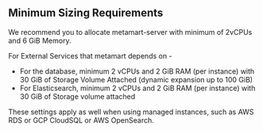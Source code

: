 ## Minimum Sizing Requirements

We recommend you to allocate metamart-server with minimum of 2vCPUs and 6 GiB Memory.

For External Services that metamart depends on -
- For the database, minimum 2 vCPUs and 2 GiB RAM (per instance) with 30 GiB of Storage Volume Attached (dynamic expansion up to 100 GiB)
- For Elasticsearch, minimum 2 vCPUs and 2 GiB RAM (per instance) with 30 GiB of Storage volume attached

These settings apply as well when using managed instances, such as AWS RDS or GCP CloudSQL or AWS OpenSearch.